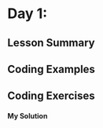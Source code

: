 
# Day 1:


## Lesson Summary



## Coding Examples




## Coding Exercises

#### My Solution


```
